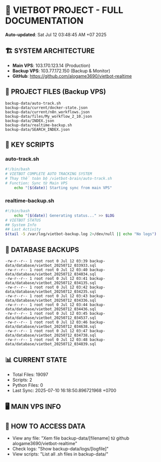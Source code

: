 # 🤖 VIETBOT PROJECT - FULL DOCUMENTATION
**Auto-updated**: Sat Jul 12 03:48:45 AM +07 2025

## 🏗️ SYSTEM ARCHITECTURE
- **Main VPS**: 103.170.123.14 (Production)
- **Backup VPS**: 103.77.172.150 (Backup & Monitor)
- **GitHub**: https://github.com/alogame3690/vietbot-realtime

## 📁 PROJECT FILES (Backup VPS)
```
backup-data/auto-track.sh
backup-data/current/docker-state.json
backup-data/current/n8n_workflows.json
backup-data/files/My_workflow_2_10.json
backup-data/INDEX.json
backup-data/realtime-backup.sh
backup-data/SEARCH_INDEX.json
```

## 🔧 KEY SCRIPTS
### auto-track.sh
```bash
#!/bin/bash
# VIETBOT COMPLETE AUTO TRACKING SYSTEM
# Thay thế toàn bộ /vietbot-brain/auto-track.sh
# Function: Sync từ Main VPS
    echo "[$(date)] Starting sync from main VPS"
```
### realtime-backup.sh
```bash
#!/bin/bash
    echo "[$(date)] Generating status..." >> $LOG
# VIETBOT STATUS
## System Info
## Last Activity
$(tail -5 /var/log/vietbot-backup.log 2>/dev/null || echo "No logs")
```

## 💾 DATABASE BACKUPS
```
-rw-r--r-- 1 root root 0 Jul 12 03:39 backup-data/database/vietbot_20250712_033933.sql
-rw-r--r-- 1 root root 0 Jul 12 03:40 backup-data/database/vietbot_20250712_034034.sql
-rw-r--r-- 1 root root 0 Jul 12 03:41 backup-data/database/vietbot_20250712_034135.sql
-rw-r--r-- 1 root root 0 Jul 12 03:42 backup-data/database/vietbot_20250712_034235.sql
-rw-r--r-- 1 root root 0 Jul 12 03:43 backup-data/database/vietbot_20250712_034336.sql
-rw-r--r-- 1 root root 0 Jul 12 03:44 backup-data/database/vietbot_20250712_034436.sql
-rw-r--r-- 1 root root 0 Jul 12 03:45 backup-data/database/vietbot_20250712_034537.sql
-rw-r--r-- 1 root root 0 Jul 12 03:46 backup-data/database/vietbot_20250712_034638.sql
-rw-r--r-- 1 root root 0 Jul 12 03:47 backup-data/database/vietbot_20250712_034738.sql
-rw-r--r-- 1 root root 0 Jul 12 03:48 backup-data/database/vietbot_20250712_034839.sql
```

## 📊 CURRENT STATE
- Total Files: 19097
- Scripts: 2
- Python Files: 0
- Last Sync: 2025-07-10 16:18:50.896721968 +0700

## 🖥️ MAIN VPS INFO


## 🚨 HOW TO ACCESS DATA
- View any file: "Xem file backup-data/[filename] từ github alogame3690/vietbot-realtime"
- Check logs: "Show backup-data/logs/[logfile]"
- View scripts: "List all .sh files in backup-data/"
